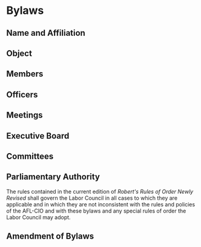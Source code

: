 # Bylaws

## Name and Affiliation

## Object

## Members

## Officers

## Meetings

## Executive Board

## Committees

## Parliamentary Authority

The rules contained in the current edition of *Robert's Rules of Order Newly Revised* shall govern the Labor Council in all cases to which they are applicable and in which they are not inconsistent with the rules and policies of the AFL-CIO and with these bylaws and any special rules of order the Labor Council may adopt.

## Amendment of Bylaws

